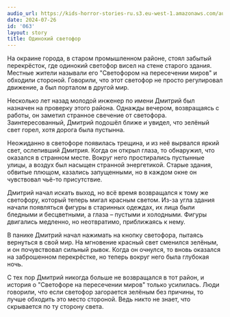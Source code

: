 ```yaml
---
audio_url: https://kids-horror-stories-ru.s3.eu-west-1.amazonaws.com/audio/063-traffic-light.mp3
date: 2024-07-26
id: '063'
layout: story
title: Одинокий светофор
---
```


На окраине города, в старом промышленном районе, стоял забытый перекрёсток, где одинокий светофор висел на стене старого здания. Местные жители называли его "Светофором на пересечении миров" и обходили стороной. Говорили, что этот светофор не просто регулировал движение, а был порталом в другой мир.

Несколько лет назад молодой инженер по имени Дмитрий был назначен на проверку этого района. Однажды вечером, возвращаясь с работы, он заметил странное свечение от светофора. Заинтересованный, Дмитрий подошёл ближе и увидел, что зелёный свет горел, хотя дорога была пустынна.

Неожиданно в светофоре появилась трещина, и из неё вырвался яркий свет, ослепивший Дмитрия. Когда он открыл глаза, то обнаружил, что оказался в странном месте. Вокруг него простирались пустынные улицы, а воздух был насыщен странной энергетикой. Старые здания, обвитые плющом, казались запущенными, но в каждом окне он чувствовал чьё-то присутствие.

Дмитрий начал искать выход, но всё время возвращался к тому же светофору, который теперь мигал красным светом. Из-за угла здания начали появляться фигуры в старинных одеждах, их лица были бледными и бесцветными, а глаза – пустыми и холодными. Фигуры двигались медленно, но неотвратимо, приближаясь к нему.

В панике Дмитрий начал нажимать на кнопку светофора, пытаясь вернуться в свой мир. На мгновение красный свет сменился зелёным, и он почувствовал сильный рывок. Когда он очнулся, то вновь оказался на заброшенном перекрёстке, но теперь вокруг него была глубокая ночь.

С тех пор Дмитрий никогда больше не возвращался в тот район, и история о "Светофоре на пересечении миров" только усилилась. Люди говорили, что если светофор загорается зелёным без причины, то лучше обходить это место стороной. Ведь никто не знает, что скрывается по ту сторону света.
